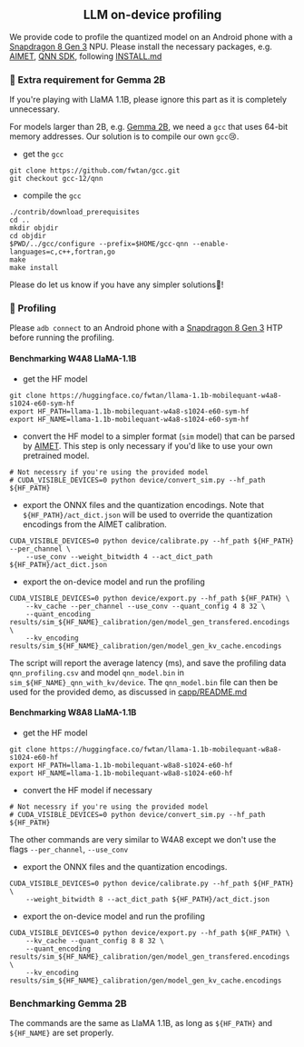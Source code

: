 <div align="center">

## LLM on-device profiling

</div>

We provide code to profile the quantized model on an Android phone with a [Snapdragon 8 Gen 3](https://www.qualcomm.com/products/mobile/snapdragon/smartphones/snapdragon-8-series-mobile-platforms/snapdragon-8-gen-3-mobile-platform) NPU.
Please install the necessary packages, e.g. [AIMET](https://github.com/fwtan/aimet/tree/user/fuwen.tan/main), [QNN SDK](https://softwarecenter.qualcomm.com/api/download/software/qualcomm_neural_processing_sdk/v2.22.6.240515.zip?query=aiesdk), following [INSTALL.md](../INSTALL.md)

### :panda_face: Extra requirement for Gemma 2B
If you're playing with LlaMA 1.1B, please ignore this part as it is completely unnecessary.

For models larger than 2B, e.g. [Gemma 2B](https://huggingface.co/google/gemma-2b), we need a `gcc` that uses 64-bit memory addresses.
Our solution is to compile our own `gcc`😢.

- get the `gcc`
```
git clone https://github.com/fwtan/gcc.git
git checkout gcc-12/qnn
```
- compile the `gcc`
```
./contrib/download_prerequisites
cd ..
mkdir objdir
cd objdir
$PWD/../gcc/configure --prefix=$HOME/gcc-qnn --enable-languages=c,c++,fortran,go
make
make install
```

Please do let us know if you have any simpler solutions🙂!

### :running: Profiling

Please `adb connect` to an Android phone with a [Snapdragon 8 Gen 3](https://www.qualcomm.com/products/mobile/snapdragon/smartphones/snapdragon-8-series-mobile-platforms/snapdragon-8-gen-3-mobile-platform) HTP before running the profiling.

#### Benchmarking W4A8 LlaMA-1.1B 

- get the HF model

```
git clone https://huggingface.co/fwtan/llama-1.1b-mobilequant-w4a8-s1024-e60-sym-hf
export HF_PATH=llama-1.1b-mobilequant-w4a8-s1024-e60-sym-hf
export HF_NAME=llama-1.1b-mobilequant-w4a8-s1024-e60-sym-hf
```

- convert the HF model to a simpler format (`sim` model) that can be parsed by [AIMET](https://github.com/fwtan/aimet/tree/user/fuwen.tan/main). This step is only necessary if you'd like to use your own pretrained model.

```
# Not necessry if you're using the provided model
# CUDA_VISIBLE_DEVICES=0 python device/convert_sim.py --hf_path ${HF_PATH}
```

- export the ONNX files and the quantization encodings. Note that `${HF_PATH}/act_dict.json` will be used to override the quantization encodings from the AIMET calibration.

```
CUDA_VISIBLE_DEVICES=0 python device/calibrate.py --hf_path ${HF_PATH} --per_channel \
    --use_conv --weight_bitwidth 4 --act_dict_path ${HF_PATH}/act_dict.json
```

- export the on-device model and run the profiling

```
CUDA_VISIBLE_DEVICES=0 python device/export.py --hf_path ${HF_PATH} \
    --kv_cache --per_channel --use_conv --quant_config 4 8 32 \
    --quant_encoding results/sim_${HF_NAME}_calibration/gen/model_gen_transfered.encodings \
    --kv_encoding results/sim_${HF_NAME}_calibration/gen/model_gen_kv_cache.encodings
```

The script will report the average latency (ms), and save the profiling data `qnn_profiling.csv` and model `qnn_model.bin` in `sim_${HF_NAME}_qnn_with_kv/device`.
The `qnn_model.bin` file can then be used for the provided demo, as discussed in [capp/README.md](../capp/README.md)


#### Benchmarking W8A8 LlaMA-1.1B 

- get the HF model

```
git clone https://huggingface.co/fwtan/llama-1.1b-mobilequant-w8a8-s1024-e60-hf
export HF_PATH=llama-1.1b-mobilequant-w8a8-s1024-e60-hf
export HF_NAME=llama-1.1b-mobilequant-w8a8-s1024-e60-hf
```

- convert the HF model if necessary

```
# Not necessry if you're using the provided model
# CUDA_VISIBLE_DEVICES=0 python device/convert_sim.py --hf_path ${HF_PATH}
```

The other commands are very similar to W4A8 except we don't use the flags `--per_channel`, `--use_conv`

- export the ONNX files and the quantization encodings.

```
CUDA_VISIBLE_DEVICES=0 python device/calibrate.py --hf_path ${HF_PATH} \
    --weight_bitwidth 8 --act_dict_path ${HF_PATH}/act_dict.json
```

- export the on-device model and run the profiling

```
CUDA_VISIBLE_DEVICES=0 python device/export.py --hf_path ${HF_PATH} \
    --kv_cache --quant_config 8 8 32 \
    --quant_encoding results/sim_${HF_NAME}_calibration/gen/model_gen_transfered.encodings \
    --kv_encoding results/sim_${HF_NAME}_calibration/gen/model_gen_kv_cache.encodings
```


### Benchmarking Gemma 2B

The commands are the same as LlaMA 1.1B, as long as `${HF_PATH}` and `${HF_NAME}` are set properly.
